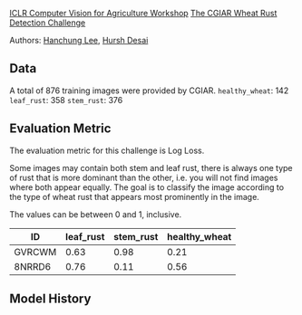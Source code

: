 [ICLR Computer Vision for Agriculture Workshop](https://www.cv4gc.org/cv4a2020/)
[The CGIAR Wheat Rust Detection Challenge](https://zindi.africa/competitions/iclr-workshop-challenge-1-cgiar-computer-vision-for-crop-disease)

Authors: [Hanchung Lee](https://github.com/leehanchung), [Hursh Desai](https://github.com/hurshd0)

## Data
A total of 876 training images were provided by CGIAR.
`healthy_wheat`: 142
`leaf_rust`: 358
`stem_rust`: 376


## Evaluation Metric
The evaluation metric for this challenge is Log Loss.

Some images may contain both stem and leaf rust, there is always one type of rust that is more dominant than the other, i.e. you will not find images where both appear equally. The goal is to classify the image according to the type of wheat rust that appears most prominently in the image.

The values can be between 0 and 1, inclusive.

|ID       |leaf_rust   |stem_rust   |healthy_wheat   |
|---------|------------|------------|----------------|
|GVRCWM   | 0.63       | 0.98       | 0.21           |
|8NRRD6   | 0.76       | 0.11       | 0.56           |

## Model History
